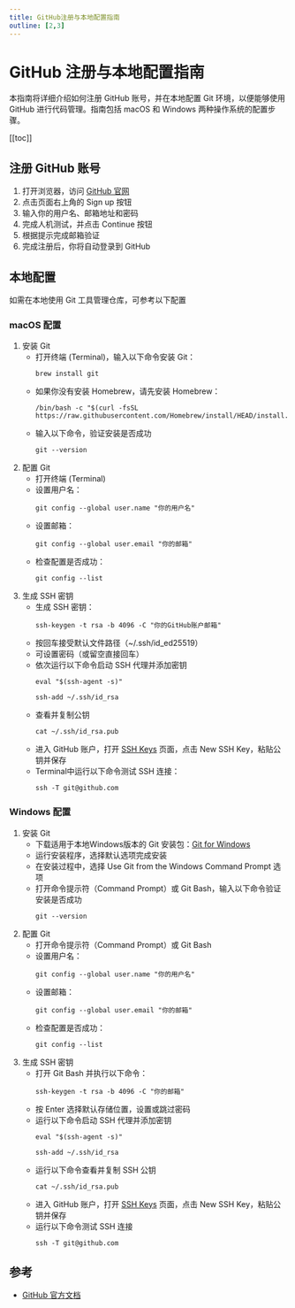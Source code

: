 ```yaml
---
title: GitHub注册与本地配置指南
outline: [2,3]
---
```


# GitHub 注册与本地配置指南

本指南将详细介绍如何注册 GitHub 账号，并在本地配置 Git 环境，以便能够使用 GitHub 进行代码管理。指南包括 macOS 和 Windows 两种操作系统的配置步骤。

[[toc]]

## 注册 GitHub 账号

1. 打开浏览器，访问 [GitHub 官网](https://github.com/)
2. 点击页面右上角的 Sign up 按钮
3. 输入你的用户名、邮箱地址和密码
4. 完成人机测试，并点击 Continue 按钮
5. 根据提示完成邮箱验证
6. 完成注册后，你将自动登录到 GitHub

## 本地配置

如需在本地使用 Git 工具管理仓库，可参考以下配置

### macOS 配置

1. 安装 Git
    - 打开终端 (Terminal)，输入以下命令安装 Git：
      ```shell
      brew install git
      ```
    - 如果你没有安装 Homebrew，请先安装 Homebrew：
      ```shell
      /bin/bash -c "$(curl -fsSL https://raw.githubusercontent.com/Homebrew/install/HEAD/install.sh)"
      ```
    - 输入以下命令，验证安装是否成功
      ```shell
      git --version
      ```
2. 配置 Git
    - 打开终端 (Terminal)
    - 设置用户名：
      ```shell
      git config --global user.name "你的用户名"
      ```
    - 设置邮箱：
      ```shell
      git config --global user.email "你的邮箱"
      ```
    - 检查配置是否成功：
      ```shell
      git config --list
      ```
3. 生成 SSH 密钥
    - 生成 SSH 密钥：
      ```shell
      ssh-keygen -t rsa -b 4096 -C "你的GitHub账户邮箱"
      ```
    - 按回车接受默认文件路径（~/.ssh/id_ed25519）
    - 可设置密码（或留空直接回车）
    - 依次运行以下命令启动 SSH 代理并添加密钥
      ```shell
      eval "$(ssh-agent -s)"
      
      ssh-add ~/.ssh/id_rsa
      ```
    - 查看并复制公钥
      ```shell
      cat ~/.ssh/id_rsa.pub
      ```
    - 进入 GitHub 账户，打开 [SSH Keys](https://github.com/settings/keys) 页面，点击 New SSH Key，粘贴公钥并保存
    - Terminal中运行以下命令测试 SSH 连接：
      ```shell
      ssh -T git@github.com
      ```

### Windows 配置

1. 安装 Git
   - 下载适用于本地Windows版本的 Git 安装包：[Git for Windows](https://git-scm.com/downloads/win)
   - 运行安装程序，选择默认选项完成安装
   - 在安装过程中，选择 Use Git from the Windows Command Prompt 选项
   - 打开命令提示符（Command Prompt）或 Git Bash，输入以下命令验证安装是否成功
     ```shell
     git --version
     ```
2. 配置 Git
   - 打开命令提示符（Command Prompt）或 Git Bash
   - 设置用户名：
     ```shell
     git config --global user.name "你的用户名"
     ```
   - 设置邮箱：
     ```shell
     git config --global user.email "你的邮箱"
     ```
   - 检查配置是否成功：
     ```shell
     git config --list
     ```
3. 生成 SSH 密钥
   - 打开 Git Bash 并执行以下命令：
     ```shell
     ssh-keygen -t rsa -b 4096 -C "你的邮箱"
     ```
   - 按 Enter 选择默认存储位置，设置或跳过密码
   - 运行以下命令启动 SSH 代理并添加密钥
     ```shell
     eval "$(ssh-agent -s)"
     
     ssh-add ~/.ssh/id_rsa
     ```
   - 运行以下命令查看并复制 SSH 公钥
     ```shell
     cat ~/.ssh/id_rsa.pub
     ```
   - 进入 GitHub 账户，打开 [SSH Keys](https://github.com/settings/keys) 页面，点击 New SSH Key，粘贴公钥并保存
   - 运行以下命令测试 SSH 连接
     ```shell
     ssh -T git@github.com
     ```

## 参考

- [GitHub 官方文档](https://docs.github.com/en)